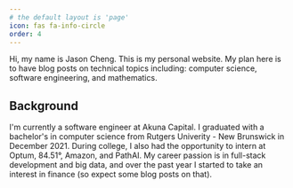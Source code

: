 ```yaml
---
# the default layout is 'page'
icon: fas fa-info-circle
order: 4
---
```


Hi, my name is Jason Cheng. This is my personal website. My plan here is to have blog posts on technical topics including: computer science, software engineering, and mathematics.

## Background
I'm currently a software engineer at Akuna Capital. I graduated with a bachelor's in computer science from Rutgers Univerity - New Brunswick in December 2021. During college, I also had the opportunity to intern at Optum, 84.51°, Amazon, and PathAI. My career passion is in full-stack development and big data, and over the past year I started to take an interest in finance (so expect some blog posts on that).
